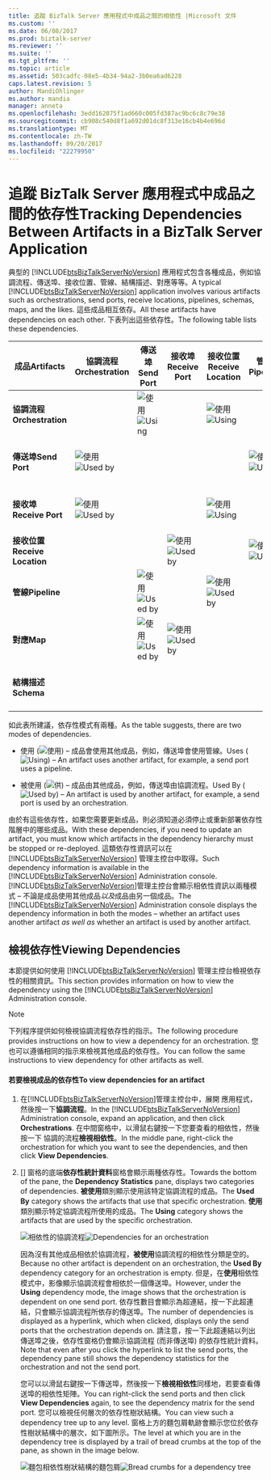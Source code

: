 ```yaml
---
title: 追蹤 BizTalk Server 應用程式中成品之間的相依性 |Microsoft 文件
ms.custom: ''
ms.date: 06/08/2017
ms.prod: biztalk-server
ms.reviewer: ''
ms.suite: ''
ms.tgt_pltfrm: ''
ms.topic: article
ms.assetid: 503cadfc-08e5-4b34-94a2-3b0ea6ad6228
caps.latest.revision: 5
author: MandiOhlinger
ms.author: mandia
manager: anneta
ms.openlocfilehash: 3edd162075f1ad660c005fd387ac9bc6c8c79e38
ms.sourcegitcommit: cb908c540d8f1a692d01dc8f313e16cb4b4e696d
ms.translationtype: MT
ms.contentlocale: zh-TW
ms.lasthandoff: 09/20/2017
ms.locfileid: "22279950"
---
```

# <a name="tracking-dependencies-between-artifacts-in-a-biztalk-server-application"></a><span data-ttu-id="1334e-102">追蹤 BizTalk Server 應用程式中成品之間的依存性</span><span class="sxs-lookup"><span data-stu-id="1334e-102">Tracking Dependencies Between Artifacts in a BizTalk Server Application</span></span>
<span data-ttu-id="1334e-103">典型的 [!INCLUDE[btsBizTalkServerNoVersion](../includes/btsbiztalkservernoversion-md.md)] 應用程式包含各種成品，例如協調流程、傳送埠、接收位置、管線、結構描述、對應等等。</span><span class="sxs-lookup"><span data-stu-id="1334e-103">A typical [!INCLUDE[btsBizTalkServerNoVersion](../includes/btsbiztalkservernoversion-md.md)] application involves various artifacts such as orchestrations, send ports, receive locations, pipelines, schemas, maps, and the likes.</span></span> <span data-ttu-id="1334e-104">這些成品相互依存。</span><span class="sxs-lookup"><span data-stu-id="1334e-104">All these artifacts have dependencies on each other.</span></span> <span data-ttu-id="1334e-105">下表列出這些依存性。</span><span class="sxs-lookup"><span data-stu-id="1334e-105">The following table lists these dependencies.</span></span>  
  
|<span data-ttu-id="1334e-106">成品</span><span class="sxs-lookup"><span data-stu-id="1334e-106">Artifacts</span></span>|<span data-ttu-id="1334e-107">協調流程</span><span class="sxs-lookup"><span data-stu-id="1334e-107">Orchestration</span></span>|<span data-ttu-id="1334e-108">傳送埠</span><span class="sxs-lookup"><span data-stu-id="1334e-108">Send Port</span></span>|<span data-ttu-id="1334e-109">接收埠</span><span class="sxs-lookup"><span data-stu-id="1334e-109">Receive Port</span></span>|<span data-ttu-id="1334e-110">接收位置</span><span class="sxs-lookup"><span data-stu-id="1334e-110">Receive Location</span></span>|<span data-ttu-id="1334e-111">管線</span><span class="sxs-lookup"><span data-stu-id="1334e-111">Pipeline</span></span>|<span data-ttu-id="1334e-112">地圖</span><span class="sxs-lookup"><span data-stu-id="1334e-112">Maps</span></span>|<span data-ttu-id="1334e-113">結構描述</span><span class="sxs-lookup"><span data-stu-id="1334e-113">Schemas</span></span>|  
|---------------|-------------------|---------------|------------------|----------------------|--------------|----------|-------------|  
|<span data-ttu-id="1334e-114">**協調流程**</span><span class="sxs-lookup"><span data-stu-id="1334e-114">**Orchestration**</span></span>||<span data-ttu-id="1334e-115">![使用](../core/media/dependency-using-icon.png "Dependency_Using_Icon")</span><span class="sxs-lookup"><span data-stu-id="1334e-115">![Using](../core/media/dependency-using-icon.png "Dependency_Using_Icon")</span></span>||<span data-ttu-id="1334e-116">![使用](../core/media/dependency-using-icon.png "Dependency_Using_Icon")</span><span class="sxs-lookup"><span data-stu-id="1334e-116">![Using](../core/media/dependency-using-icon.png "Dependency_Using_Icon")</span></span>||||  
|<span data-ttu-id="1334e-117">**傳送埠**</span><span class="sxs-lookup"><span data-stu-id="1334e-117">**Send Port**</span></span>|<span data-ttu-id="1334e-118">![使用](../core/media/dependency-usedby-icon.png "Dependency_UsedBy_Icon")</span><span class="sxs-lookup"><span data-stu-id="1334e-118">![Used by](../core/media/dependency-usedby-icon.png "Dependency_UsedBy_Icon")</span></span>||||<span data-ttu-id="1334e-119">![使用](../core/media/dependency-using-icon.png "Dependency_Using_Icon")</span><span class="sxs-lookup"><span data-stu-id="1334e-119">![Using](../core/media/dependency-using-icon.png "Dependency_Using_Icon")</span></span>|<span data-ttu-id="1334e-120">![使用](../core/media/dependency-using-icon.png "Dependency_Using_Icon")</span><span class="sxs-lookup"><span data-stu-id="1334e-120">![Using](../core/media/dependency-using-icon.png "Dependency_Using_Icon")</span></span>||  
|<span data-ttu-id="1334e-121">**接收埠**</span><span class="sxs-lookup"><span data-stu-id="1334e-121">**Receive Port**</span></span>|<span data-ttu-id="1334e-122">![使用](../core/media/dependency-usedby-icon.png "Dependency_UsedBy_Icon")</span><span class="sxs-lookup"><span data-stu-id="1334e-122">![Used by](../core/media/dependency-usedby-icon.png "Dependency_UsedBy_Icon")</span></span>|||<span data-ttu-id="1334e-123">![使用](../core/media/dependency-using-icon.png "Dependency_Using_Icon")</span><span class="sxs-lookup"><span data-stu-id="1334e-123">![Using](../core/media/dependency-using-icon.png "Dependency_Using_Icon")</span></span>||<span data-ttu-id="1334e-124">![使用](../core/media/dependency-using-icon.png "Dependency_Using_Icon")</span><span class="sxs-lookup"><span data-stu-id="1334e-124">![Using](../core/media/dependency-using-icon.png "Dependency_Using_Icon")</span></span>||  
|<span data-ttu-id="1334e-125">**接收位置**</span><span class="sxs-lookup"><span data-stu-id="1334e-125">**Receive Location**</span></span>|||<span data-ttu-id="1334e-126">![使用](../core/media/dependency-usedby-icon.png "Dependency_UsedBy_Icon")</span><span class="sxs-lookup"><span data-stu-id="1334e-126">![Used by](../core/media/dependency-usedby-icon.png "Dependency_UsedBy_Icon")</span></span>||<span data-ttu-id="1334e-127">![使用](../core/media/dependency-using-icon.png "Dependency_Using_Icon")</span><span class="sxs-lookup"><span data-stu-id="1334e-127">![Using](../core/media/dependency-using-icon.png "Dependency_Using_Icon")</span></span>|||  
|<span data-ttu-id="1334e-128">**管線**</span><span class="sxs-lookup"><span data-stu-id="1334e-128">**Pipeline**</span></span>||<span data-ttu-id="1334e-129">![使用](../core/media/dependency-usedby-icon.png "Dependency_UsedBy_Icon")</span><span class="sxs-lookup"><span data-stu-id="1334e-129">![Used by](../core/media/dependency-usedby-icon.png "Dependency_UsedBy_Icon")</span></span>||<span data-ttu-id="1334e-130">![使用](../core/media/dependency-usedby-icon.png "Dependency_UsedBy_Icon")</span><span class="sxs-lookup"><span data-stu-id="1334e-130">![Used by](../core/media/dependency-usedby-icon.png "Dependency_UsedBy_Icon")</span></span>||||  
|<span data-ttu-id="1334e-131">**對應**</span><span class="sxs-lookup"><span data-stu-id="1334e-131">**Map**</span></span>||<span data-ttu-id="1334e-132">![使用](../core/media/dependency-usedby-icon.png "Dependency_UsedBy_Icon")</span><span class="sxs-lookup"><span data-stu-id="1334e-132">![Used by](../core/media/dependency-usedby-icon.png "Dependency_UsedBy_Icon")</span></span>|<span data-ttu-id="1334e-133">![使用](../core/media/dependency-usedby-icon.png "Dependency_UsedBy_Icon")</span><span class="sxs-lookup"><span data-stu-id="1334e-133">![Used by](../core/media/dependency-usedby-icon.png "Dependency_UsedBy_Icon")</span></span>||||<span data-ttu-id="1334e-134">![使用](../core/media/dependency-using-icon.png "Dependency_Using_Icon")</span><span class="sxs-lookup"><span data-stu-id="1334e-134">![Using](../core/media/dependency-using-icon.png "Dependency_Using_Icon")</span></span>|  
|<span data-ttu-id="1334e-135">**結構描述**</span><span class="sxs-lookup"><span data-stu-id="1334e-135">**Schema**</span></span>||||||<span data-ttu-id="1334e-136">![使用](../core/media/dependency-usedby-icon.png "Dependency_UsedBy_Icon")</span><span class="sxs-lookup"><span data-stu-id="1334e-136">![Used by](../core/media/dependency-usedby-icon.png "Dependency_UsedBy_Icon")</span></span>||  
  
 <span data-ttu-id="1334e-137">如此表所建議，依存性模式有兩種。</span><span class="sxs-lookup"><span data-stu-id="1334e-137">As the table suggests, there are two modes of dependencies.</span></span>  
  
-   <span data-ttu-id="1334e-138">使用 (![使用](../core/media/dependency-using-icon.png "Dependency_Using_Icon")) – 成品會使用其他成品，例如，傳送埠會使用管線。</span><span class="sxs-lookup"><span data-stu-id="1334e-138">Uses (![Using](../core/media/dependency-using-icon.png "Dependency_Using_Icon")) – An artifact uses another artifact, for example, a send port uses a pipeline.</span></span>  
  
-   <span data-ttu-id="1334e-139">被使用 (![供](../core/media/dependency-usedby-icon.png "Dependency_UsedBy_Icon")) – 成品由其他成品，例如，傳送埠由協調流程。</span><span class="sxs-lookup"><span data-stu-id="1334e-139">Used By (![Used by](../core/media/dependency-usedby-icon.png "Dependency_UsedBy_Icon")) – An artifact is used by another artifact, for example, a send port is used by an orchestration.</span></span>  
  
 <span data-ttu-id="1334e-140">由於有這些依存性，如果您需要更新成品，則必須知道必須停止或重新部署依存性階層中的哪些成品。</span><span class="sxs-lookup"><span data-stu-id="1334e-140">With these dependencies, if you need to update an artifact, you must know which artifacts in the dependency hierarchy must be stopped or re-deployed.</span></span> <span data-ttu-id="1334e-141">這類依存性資訊可以在 [!INCLUDE[btsBizTalkServerNoVersion](../includes/btsbiztalkservernoversion-md.md)] 管理主控台中取得。</span><span class="sxs-lookup"><span data-stu-id="1334e-141">Such dependency information is available in the [!INCLUDE[btsBizTalkServerNoVersion](../includes/btsbiztalkservernoversion-md.md)] Administration console.</span></span> <span data-ttu-id="1334e-142">[!INCLUDE[btsBizTalkServerNoVersion](../includes/btsbiztalkservernoversion-md.md)]管理主控台會顯示相依性資訊以兩種模式 – 不論是成品使用其他成品*以及*成品由另一個成品。</span><span class="sxs-lookup"><span data-stu-id="1334e-142">The [!INCLUDE[btsBizTalkServerNoVersion](../includes/btsbiztalkservernoversion-md.md)] Administration console displays the dependency information in both the modes – whether an artifact uses another artifact *as well as* whether an artifact is used by another artifact.</span></span>  
  
## <a name="viewing-dependencies"></a><span data-ttu-id="1334e-143">檢視依存性</span><span class="sxs-lookup"><span data-stu-id="1334e-143">Viewing Dependencies</span></span>  
 <span data-ttu-id="1334e-144">本節提供如何使用 [!INCLUDE[btsBizTalkServerNoVersion](../includes/btsbiztalkservernoversion-md.md)] 管理主控台檢視依存性的相關資訊。</span><span class="sxs-lookup"><span data-stu-id="1334e-144">This section provides information on how to view the dependency using the [!INCLUDE[btsBizTalkServerNoVersion](../includes/btsbiztalkservernoversion-md.md)] Administration console.</span></span>  
  
> [!NOTE]
>  <span data-ttu-id="1334e-145">下列程序提供如何檢視協調流程依存性的指示。</span><span class="sxs-lookup"><span data-stu-id="1334e-145">The following procedure provides instructions on how to view a dependency for an orchestration.</span></span> <span data-ttu-id="1334e-146">您也可以遵循相同的指示來檢視其他成品的依存性。</span><span class="sxs-lookup"><span data-stu-id="1334e-146">You can follow the same instructions to view dependency for other artifacts as well.</span></span>  
  
#### <a name="to-view-dependencies-for-an-artifact"></a><span data-ttu-id="1334e-147">若要檢視成品的依存性</span><span class="sxs-lookup"><span data-stu-id="1334e-147">To view dependencies for an artifact</span></span>  
  
1.  <span data-ttu-id="1334e-148">在[!INCLUDE[btsBizTalkServerNoVersion](../includes/btsbiztalkservernoversion-md.md)]管理主控台中，展開 應用程式，然後按一下**協調流程**。</span><span class="sxs-lookup"><span data-stu-id="1334e-148">In the [!INCLUDE[btsBizTalkServerNoVersion](../includes/btsbiztalkservernoversion-md.md)] Administration console, expand an application, and then click **Orchestrations**.</span></span> <span data-ttu-id="1334e-149">在中間窗格中，以滑鼠右鍵按一下您要查看的相依性，然後按一下 協調的流程**檢視相依性**。</span><span class="sxs-lookup"><span data-stu-id="1334e-149">In the middle pane, right-click the orchestration for which you want to see the dependencies, and then click **View Dependencies**.</span></span>  
  
2.  <span data-ttu-id="1334e-150">[] 窗格的底端**依存性統計資料**窗格會顯示兩種依存性。</span><span class="sxs-lookup"><span data-stu-id="1334e-150">Towards the bottom of the pane, the **Dependency Statistics** pane, displays two categories of dependencies.</span></span> <span data-ttu-id="1334e-151">**被使用**類別顯示使用該特定協調流程的成品。</span><span class="sxs-lookup"><span data-stu-id="1334e-151">The **Used By** category shows the artifacts that use that specific orchestration.</span></span> <span data-ttu-id="1334e-152">**使用**類別顯示特定協調流程所使用的成品。</span><span class="sxs-lookup"><span data-stu-id="1334e-152">The **Using** category shows the artifacts that are used by the specific orchestration.</span></span>  
  
     <span data-ttu-id="1334e-153">![相依性的協調流程](../core/media/dependency-orchestration.jpg "Dependency_Orchestration")</span><span class="sxs-lookup"><span data-stu-id="1334e-153">![Dependencies for an orchestration](../core/media/dependency-orchestration.jpg "Dependency_Orchestration")</span></span>  
  
     <span data-ttu-id="1334e-154">因為沒有其他成品相依於協調流程，**被使用**協調流程的相依性分類是空的。</span><span class="sxs-lookup"><span data-stu-id="1334e-154">Because no other artifact is dependent on an orchestration, the **Used By** dependency category for an orchestration is empty.</span></span> <span data-ttu-id="1334e-155">但是，在**使用**相依性模式中，影像顯示協調流程會相依於一個傳送埠。</span><span class="sxs-lookup"><span data-stu-id="1334e-155">However, under the **Using** dependency mode, the image shows that the orchestration is dependent on one send port.</span></span> <span data-ttu-id="1334e-156">依存性數目會顯示為超連結，按一下此超連結，只會顯示協調流程所依存的傳送埠。</span><span class="sxs-lookup"><span data-stu-id="1334e-156">The number of dependencies is displayed as a hyperlink, which when clicked, displays only the send ports that the orchestration depends on.</span></span> <span data-ttu-id="1334e-157">請注意，按一下此超連結以列出傳送埠之後，依存性窗格仍會顯示協調流程 (而非傳送埠) 的依存性統計資料。</span><span class="sxs-lookup"><span data-stu-id="1334e-157">Note that even after you click the hyperlink to list the send ports, the dependency pane still shows the dependency statistics for the orchestration and not the send port.</span></span>  
  
     <span data-ttu-id="1334e-158">您可以以滑鼠右鍵按一下傳送埠，然後按一下**檢視相依性**同樣地，若要查看傳送埠的相依性矩陣。</span><span class="sxs-lookup"><span data-stu-id="1334e-158">You can right-click the send ports and then click **View Dependencies** again, to see the dependency matrix for the send port.</span></span> <span data-ttu-id="1334e-159">您可以檢視任何層次的依存性樹狀結構。</span><span class="sxs-lookup"><span data-stu-id="1334e-159">You can view such a dependency tree up to any level.</span></span> <span data-ttu-id="1334e-160">窗格上方的麵包屑軌跡會顯示您位於依存性樹狀結構中的層次，如下圖所示。</span><span class="sxs-lookup"><span data-stu-id="1334e-160">The level at which you are in the dependency tree is displayed by a trail of bread crumbs at the top of the pane, as shown in the image below.</span></span>  
  
     <span data-ttu-id="1334e-161">![麵包相依性樹狀結構的麵包屑](../core/media/dependency-breadcrumbs.jpg "Dependency_BreadCrumbs")</span><span class="sxs-lookup"><span data-stu-id="1334e-161">![Bread crumbs for a dependency tree](../core/media/dependency-breadcrumbs.jpg "Dependency_BreadCrumbs")</span></span>
